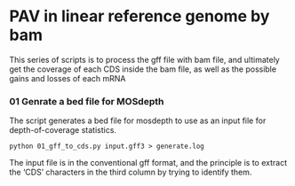# PAV in linear reference genome by bam
This series of scripts is to process the gff file with bam file, and ultimately get the coverage of each CDS inside the bam file, as well as the possible gains and losses of each mRNA
### 01 Genrate a bed file for MOSdepth
The script generates a bed file for mosdepth to use as an input file for depth-of-coverage statistics.
```
python 01_gff_to_cds.py input.gff3 > generate.log
```
The input file is in the conventional gff format, and the principle is to extract the ‘CDS’ characters in the third column by trying to identify them.
